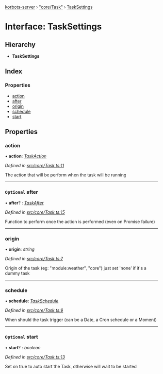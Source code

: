[korbots-server](../README.md) › ["core/Task"](../modules/_core_task_.md) › [TaskSettings](_core_task_.tasksettings.md)

# Interface: TaskSettings

## Hierarchy

* **TaskSettings**

## Index

### Properties

* [action](_core_task_.tasksettings.md#action)
* [after](_core_task_.tasksettings.md#optional-after)
* [origin](_core_task_.tasksettings.md#origin)
* [schedule](_core_task_.tasksettings.md#schedule)
* [start](_core_task_.tasksettings.md#optional-start)

## Properties

###  action

• **action**: *[TaskAction](../modules/_core_task_.md#taskaction)*

*Defined in [src/core/Task.ts:11](https://github.com/Xisabla/Korbots/blob/4f8bb25/server/src/core/Task.ts#L11)*

The action that will be perform when the task will be running

___

### `Optional` after

• **after**? : *[TaskAfter](../modules/_core_task_.md#taskafter)*

*Defined in [src/core/Task.ts:15](https://github.com/Xisabla/Korbots/blob/4f8bb25/server/src/core/Task.ts#L15)*

Function to perform once the action is performed (even on Promise failure)

___

###  origin

• **origin**: *string*

*Defined in [src/core/Task.ts:7](https://github.com/Xisabla/Korbots/blob/4f8bb25/server/src/core/Task.ts#L7)*

Origin of the task (eg: "module:weather", "core") just set 'none' if it's a dummy task

___

###  schedule

• **schedule**: *[TaskSchedule](../modules/_core_task_.md#taskschedule)*

*Defined in [src/core/Task.ts:9](https://github.com/Xisabla/Korbots/blob/4f8bb25/server/src/core/Task.ts#L9)*

When should the task trigger (can be a Date, a Cron schedule or a Moment)

___

### `Optional` start

• **start**? : *boolean*

*Defined in [src/core/Task.ts:13](https://github.com/Xisabla/Korbots/blob/4f8bb25/server/src/core/Task.ts#L13)*

Set on true to auto start the Task, otherwise will wait to be started
